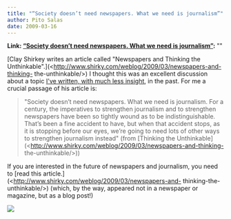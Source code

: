 ```yaml
---
title: "“Society doesn’t need newspapers. What we need is journalism”"
author: Pito Salas
date: 2009-03-16
---
```


**Link: [“Society doesn’t need newspapers. What we need is journalism”](None):** ""



[Clay Shirkey writes an article called "Newspapers and Thinking the
Unthinkable".](<http://www.shirky.com/weblog/2009/03/newspapers-and-thinking-
the-unthinkable/>) I thought this was an excellent discussion about a topic
[I've written, with much less insight](</2009/02/14/saving-the-newspapers/>),
in the past. For me a crucial passage of his article is:

> "Society doesn’t need newspapers. What we need is journalism. For a century,
> the imperatives to strengthen journalism and to strengthen newspapers have
> been so tightly wound as to be indistinguishable. That’s been a fine
> accident to have, but when that accident stops, as it is stopping before our
> eyes, we’re going to need lots of other ways to strengthen journalism
> instead" (from [Thinking the
> Unthinkable](<http://www.shirky.com/weblog/2009/03/newspapers-and-thinking-
> the-unthinkable/>))

If you are interested in the future of newspapers and journalism, you need to
[read this article.](<http://www.shirky.com/weblog/2009/03/newspapers-and-
thinking-the-unthinkable/>) (which, by the way, appeared not in a newspaper or
magazine, but as a blog post!)

![](https://i0.wp.com/img.zemanta.com/pixy.gif?w=584)


